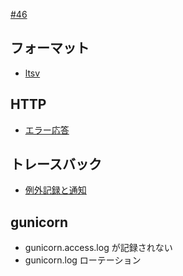 [#46](https://github.com/hdknr/annotated-django/issues/46)

## フォーマット

- [ltsv](ltsv.md)

## HTTP

- [エラー応答](errors.md)

## トレースバック

- [例外記録と通知](traceback.md)

## gunicorn

- gunicorn.access.log が記録されない
- gunicorn.log ローテーション
